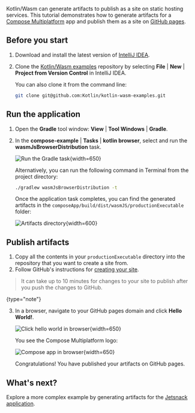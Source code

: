 [//]: # (title: Publish artifacts)

Kotlin/Wasm can generate artifacts to publish as a site on static hosting services. This tutorial
demonstrates how to generate artifacts for a [Compose Multiplatform](https://www.jetbrains.com/lp/compose-multiplatform/)
 app and publish them as a site on [GitHub pages](https://pages.github.com/).

## Before you start

1. Download and install the latest version of [IntelliJ IDEA](https://www.jetbrains.com/idea/).
2. Clone the [Kotlin/Wasm examples](https://github.com/Kotlin/kotlin-wasm-examples/tree/main) repository
   by selecting **File** | **New** | **Project from Version Control** in IntelliJ IDEA.

   You can also clone it from the command line:

   ```bash
   git clone git@github.com:Kotlin/kotlin-wasm-examples.git
   ```

## Run the application

1. Open the **Gradle** tool window: **View** | **Tool Windows** | **Gradle**.
2. In the **compose-example** | **Tasks** | **kotlin browser**, select and run the **wasmJsBrowserDistribution** task.

   ![Run the Gradle task](wasm-gradle-task-window-compose.png){width=650}

   Alternatively, you can run the following command in Terminal from the project directory:

   ```bash
   ./gradlew wasmJsBrowserDistribution -t
   ```
   Once the application task completes, you can find the generated artifacts in the `composeApp/build/dist/wasmJS/productionExecutable`
   folder:

   ![Artifacts directory](wasm-composeapp-directory.png){width=600}

## Publish artifacts

1. Copy all the contents in your `productionExecutable` directory into the repository that you want to create a site from.
2. Follow GitHub's instructions for [creating your site](https://docs.github.com/en/pages/getting-started-with-github-pages/creating-a-github-pages-site#creating-your-site).

  > It can take up to 10 minutes for changes to your site to publish after you push the changes to GitHub.
  >
  {type="note"} 

3. In a browser, navigate to your GitHub pages domain and click **Hello World!**.

   ![Click hello world in browser](wasm-composeapp-browser-hello.png){width=650}

   You see the Compose Multiplatform logo:
   
   ![Compose app in browser](wasm-composeapp-browser.png){width=650}

   Congratulations! You have published your artifacts on GitHub pages.

## What's next?

Explore a more complex example by generating artifacts for the [Jetsnack application](https://github.com/Kotlin/kotlin-wasm-examples/tree/main/compose-jetsnack).
